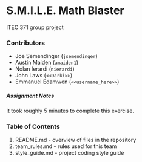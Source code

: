 # S.M.I.L.E. Math Blaster

ITEC 371 group project

### Contributors
- Joe Semendinger (`jsemendinger`)
- Austin Maiden (`amaiden1`)
- Nolan Ierardi (`nierardi`)
- John Laws (`<<Darki>>`)
- Emmanuel Edamwen (`<<username_here>>`)

##### Assignment Notes

It took roughly 5 minutes to complete this exercise.

### Table of Contents

1. README.md - overview of files in the repository
2. team_rules.md - rules used for this team
3. style_guide.md - project coding style guide
